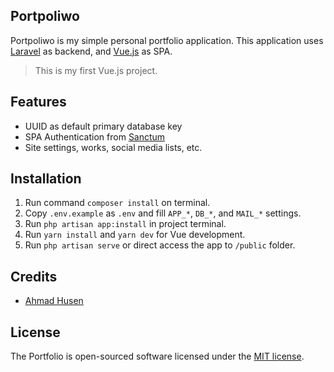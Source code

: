 ## Portpoliwo

Portpoliwo is my simple personal portfolio application. This application uses [Laravel](https://github.com/laravel/laravel "Laravel") as backend, and [Vue.js](https://github.com/vuejs/vue "Vue.js") as SPA.

> This is my first Vue.js project.

## Features

- UUID as default primary database key
- SPA Authentication from [Sanctum](https://laravel.com/docs/7.x/sanctum#spa-authentication "Sanctum")
- Site settings, works, social media lists, etc.

## Installation
1. Run command `composer install` on terminal.
2. Copy `.env.example` as `.env` and fill `APP_*`, `DB_*`, and `MAIL_*` settings.
3. Run `php artisan app:install` in project terminal. 
4. Run `yarn install` and `yarn dev` for Vue development.
5. Run `php artisan serve` or direct access the app to `/public` folder.

## Credits

- [Ahmad Husen](https://github.com/husenisme)

## License

The Portfolio is open-sourced software licensed under the [MIT license](https://opensource.org/licenses/MIT).
